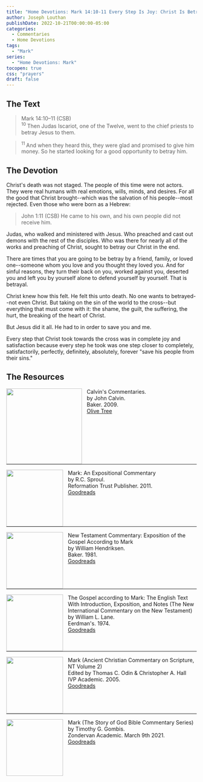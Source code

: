 ```yaml
---
title: "Home Devotions: Mark 14:10-11 Every Step Is Joy: Christ Is Betrayed Unto Death For Us"
author: Joseph Louthan
publishDate: 2022-10-21T00:00:00-05:00
categories:
  - Commentaries
  - Home Devotions
tags:
  - "Mark"
series:
  - "Home Devotions: Mark"
tocopen: true
css: "prayers"
draft: false
---
```

## The Text

>Mark 14:10–11 (CSB)  
><sup> 10 </sup> Then Judas Iscariot, one of the Twelve, went to the chief priests to betray Jesus to them. 

><sup> 11 </sup> And when they heard this, they were glad and promised to give him money. So he started looking for a good opportunity to betray him.

## The Devotion

Christ's death was not staged. The people of this time were not actors. They were real humans with real emotions, wills, minds, and desires. For all the good that Christ brought--which was the salvation of his people--most rejected. Even those who were born as a Hebrew:

>John 1:11 (CSB)  He came to his own, and his own people did not receive him.

Judas, who walked and ministered with Jesus. Who preached and cast out demons with the rest of the disciples. Who was there for nearly all of the works and preaching of Christ, sought to betray our Christ in the end.

There are times that you are going to be betray by a friend, family, or loved one--someone whom you love and you thought they loved you. And for sinful reasons, they turn their back on you, worked against you, deserted you and left you by yourself alone to defend yourself by yourself. That is betrayal. 

Christ knew how this felt. He felt this unto death. No one wants to betrayed--not even Christ. But taking on the sin of the world to the cross--but everything that must come with it: the shame, the guilt, the suffering, the hurt, the breaking of the heart of Christ.

But Jesus did it all. He had to in order to save you and me.

Every step that Christ took towards the cross was in complete joy and satisfaction because every step he took was one step closer to completely, satisfactorily, perfectly, definitely, absolutely, forever "save his people from their sins."

## The Resources

<p style="clear:both;">

<img src="/images/resources/commentary-calvin-set.png" align="left" width="200" style="padding-right: 10px" />Calvin's Commentaries.  
by John Calvin.  
Baker. 2009.  
[Olive Tree](https://www.olivetree.com/store/product.php?productid=17517)

<p style="clear:both;">

---

<img src="/images/resources/commentary-mark-sproul.jpg" align="left" width="150" style="padding-right: 10px" />Mark: An Expositional Commentary  
by R.C. Sproul.  
Reformation Trust Publisher. 2011.  
[Goodreads](https://www.goodreads.com/book/show/13329901-mark?ac=1&from_search=true&qid=AjPCOwNAXj&rank=1)

<p style="clear:both;">

---

<img src="/images/resources/commentary-mark-hendriksen.jpg" align="left" width="150" style="padding-right: 10px" />New Testament Commentary: Exposition of the Gospel According to Mark  
by William Hendriksen.  
Baker. 1981.  
[Goodreads](https://www.goodreads.com/book/show/2365098.Mark)

<p style="clear:both;">

---

<img src="/images/resources/commentary-mark-lane.jpg" align="left" width="150" style="padding-right: 10px" />The Gospel according to Mark: The English Text With Introduction, Exposition, and Notes (The New International Commentary on the New Testament)  
by William L. Lane.  
Eerdman's. 1974.  
[Goodreads](https://www.goodreads.com/book/show/978619.The_Gospel_of_Mark?from_search=true&from_srp=true&qid=UOUMUiJ7z4&rank=2)

<p style="clear:both;">

---

<img src="/images/resources/commentary-mark-oden.jpg" align="left" width="150" style="padding-right: 10px" />Mark (Ancient Christian Commentary on Scripture, NT Volume 2)  
Edited by Thomas C. Odin & Christopher A. Hall  
IVP Academic. 2005.  
[Goodreads](https://www.goodreads.com/book/show/33015669-mark)

<p style="clear:both;">

---

<img src="/images/resources/commentary-mark-gombis.jpg" align="left" width="150" style="padding-right: 10px" />Mark (The Story of God Bible Commentary Series)  
by Timothy G. Gombis.   
Zondervan Academic. March 9th 2021.  
[Goodreads](https://www.goodreads.com/book/show/54287613-mark)

<p style="clear:both;">
